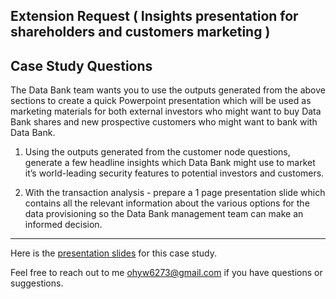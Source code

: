 ## Extension Request ( Insights presentation for shareholders and customers marketing )

## Case Study Questions

The Data Bank team wants you to use the outputs generated from the above sections to create a quick Powerpoint presentation which will be used as marketing materials for both external investors who might want to buy Data Bank shares and new prospective customers who might want to bank with Data Bank.

1. Using the outputs generated from the customer node questions, generate a few headline insights which Data Bank might use to market it’s world-leading security features to potential investors and customers.

2. With the transaction analysis - prepare a 1 page presentation slide which contains all the relevant information about the various options for the data provisioning so the Data Bank management team can make an informed decision.

---

Here is the [presentation slides](https://www.canva.com/design/DAF7F8pwolY/achqGixBpNO94Veg7FOHYw/edit?utm_content=DAF7F8pwolY&utm_campaign=designshare&utm_medium=link2&utm_source=sharebutton) for this case study.

Feel free to reach out to me ohyw6273@gmail.com if you have questions or suggestions. 
